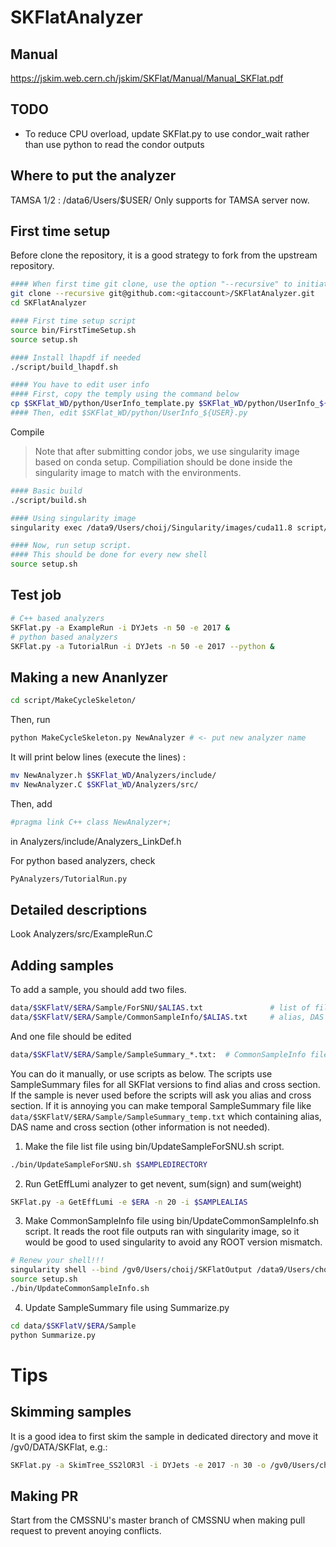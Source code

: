 # SKFlatAnalyzer

## Manual

https://jskim.web.cern.ch/jskim/SKFlat/Manual/Manual_SKFlat.pdf

## TODO
- To reduce CPU overload, update SKFlat.py to use condor\_wait rather than use python to read the condor outputs

## Where to put the analyzer
TAMSA 1/2 : /data6/Users/$USER/
Only supports for TAMSA server now.

## First time setup
Before clone the repository, it is a good strategy to fork from the upstream repository.
```bash
#### When first time git clone, use the option "--recursive" to initiate the submodules
git clone --recursive git@github.com:<gitaccount>/SKFlatAnalyzer.git
cd SKFlatAnalyzer

#### First time setup script
source bin/FirstTimeSetup.sh 
source setup.sh

#### Install lhapdf if needed
./script/build_lhapdf.sh

#### You have to edit user info
#### First, copy the temply using the command below
cp $SKFlat_WD/python/UserInfo_template.py $SKFlat_WD/python/UserInfo_${USER}.py 
#### Then, edit $SKFlat_WD/python/UserInfo_${USER}.py
```
Compile
> Note that after submitting condor jobs, we use singularity image based on conda setup.
> Compiliation should be done inside the singularity image to match with the environments.

```bash
#### Basic build
./script/build.sh

#### Using singularity image
singularity exec /data9/Users/choij/Singularity/images/cuda11.8 script/build.sh

#### Now, run setup script.
#### This should be done for every new shell
source setup.sh
```

## Test job
```bash
# C++ based analyzers
SKFlat.py -a ExampleRun -i DYJets -n 50 -e 2017 &
# python based analyzers
SKFlat.py -a TutorialRun -i DYJets -n 50 -e 2017 --python &
```

## Making a new Ananlyzer
```bash
cd script/MakeCycleSkeleton/
```
Then, run
```bash
python MakeCycleSkeleton.py NewAnalyzer # <- put new analyzer name
```
It will print below lines (execute the lines) :
```bash
mv NewAnalyzer.h $SKFlat_WD/Analyzers/include/
mv NewAnalyzer.C $SKFlat_WD/Analyzers/src/
```

Then, add
```bash
#pragma link C++ class NewAnalyzer+;
```
in Analyzers/include/Analyzers_LinkDef.h

For python based analyzers, check
```bash
PyAnalyzers/TutorialRun.py
```

## Detailed descriptions

Look Analyzers/src/ExampleRun.C

## Adding samples
To add a sample, you should add two files.  
```bash
data/$SKFlatV/$ERA/Sample/ForSNU/$ALIAS.txt               # list of file paths.  
data/$SKFlatV/$ERA/Sample/CommonSampleInfo/$ALIAS.txt     # alias, DAS name, cross section, nevent, sum(sign) and sum(weight).
```
And one file should be edited
```bash
data/$SKFlatV/$ERA/Sample/SampleSummary_*.txt:  # CommonSampleInfo files in one file. This file is not actually used by SKFlatAnalyzer. It is just a summary for users.  
```
You can do it manually, or use scripts as below. The scripts use SampleSummary files for all SKFlat versions to find alias and cross section. If the sample is never used before the scripts will ask you alias and cross section. If it is annoying you can make temporal SampleSummary file like ```data/$SKFlatV/$ERA/Sample/SampleSummary_temp.txt``` which containing alias, DAS name and cross section (other information is not needed).

1. Make the file list file using bin/UpdateSampleForSNU.sh script.
```bash
./bin/UpdateSampleForSNU.sh $SAMPLEDIRECTORY
```
2. Run GetEffLumi analyzer to get nevent, sum(sign) and sum(weight)
```bash
SKFlat.py -a GetEffLumi -e $ERA -n 20 -i $SAMPLEALIAS
```
3. Make CommonSampleInfo file using bin/UpdateCommonSampleInfo.sh script. It reads the root file outputs ran with singularity image, so it would be good to used singularity to avoid any ROOT version mismatch.
```bash
# Renew your shell!!!
singularity shell --bind /gv0/Users/choij/SKFlatOutput /data9/Users/choij/Singularity/images/cpuonly
source setup.sh
./bin/UpdateCommonSampleInfo.sh
```
4. Update SampleSummary file using Summarize.py
```bash
cd data/$SKFlatV/$ERA/Sample
python Summarize.py
```
# Tips
## Skimming samples
It is a good idea to first skim the sample in dedicated directory and move it /gv0/DATA/SKFlat, e.g.:
```bash
SKFlat.py -a SkimTree_SS2lOR3l -i DYJets -e 2017 -n 30 -o /gv0/Users/choij/temp
```

## Making PR
Start from the CMSSNU's master branch of CMSSNU when making pull request to prevent anoying conflicts.

